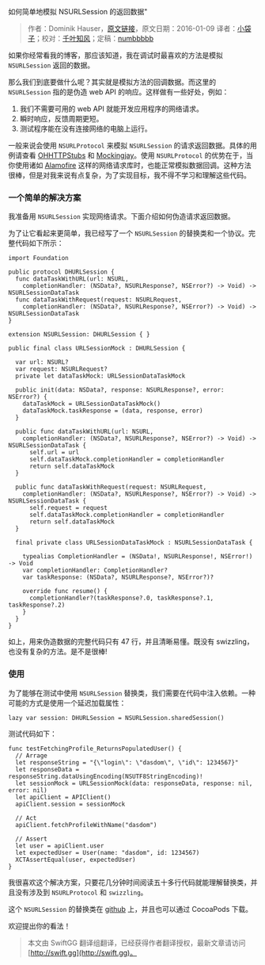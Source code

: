 如何简单地模拟 NSURLSession 的返回数据"

> 作者：Dominik Hauser，[原文链接](http://swiftandpainless.com/an-easy-way-to-stub-nsurlsession/)，原文日期：2016-01-09
> 译者：[小袋子](http://daizi.me)；校对：[千叶知风](http://weibo.com/xiaoxxiao)；定稿：[numbbbbb](http://numbbbbb.com/)
  









如果你经常看我的博客，那应该知道，我在调试时最喜欢的方法是模拟 `NSURLSession` 返回的数据。

那么我们到底要做什么呢？其实就是模拟方法的回调数据。而这里的 `NSURLSession` 指的是伪造 web API 的响应。这样做有一些好处，例如：

1. 我们不需要可用的 web API 就能开发应用程序的网络请求。
2. 瞬时响应，反馈周期更短。
3. 测试程序能在没有连接网络的电脑上运行。



一般来说会使用 `NSURLProtocol` 来模拟 `NSURLSession` 的请求返回数据。具体的用例请查看 [OHHTTPStubs](https://github.com/AliSoftware/OHHTTPStubs) 和 [Mockingjay](https://github.com/kylef/Mockingjay)。使用 `NSURLProtocol` 的优势在于，当你使用诸如 [Alamofire](https://github.com/Alamofire/Alamofire) 这样的网络请求库时，也能正常模拟数据回调。这种方法很棒，但是对我来说有点复杂，为了实现目标，我不得不学习和理解这些代码。

### 一个简单的解决方案

我准备用 `NSURLSession` 实现网络请求。下面介绍如何伪造请求返回数据。

为了让它看起来更简单，我已经写了一个 `NSURLSession` 的替换类和一个协议。完整代码如下所示：

    import Foundation
    
    public protocol DHURLSession {
      func dataTaskWithURL(url: NSURL,
        completionHandler: (NSData?, NSURLResponse?, NSError?) -> Void) -> NSURLSessionDataTask
      func dataTaskWithRequest(request: NSURLRequest,
        completionHandler: (NSData?, NSURLResponse?, NSError?) -> Void) -> NSURLSessionDataTask
    }
    
    extension NSURLSession: DHURLSession { }
    
    public final class URLSessionMock : DHURLSession {
      
      var url: NSURL?
      var request: NSURLRequest?
      private let dataTaskMock: URLSessionDataTaskMock
      
      public init(data: NSData?, response: NSURLResponse?, error: NSError?) {
        dataTaskMock = URLSessionDataTaskMock()
        dataTaskMock.taskResponse = (data, response, error)
      }
      
      public func dataTaskWithURL(url: NSURL,
        completionHandler: (NSData?, NSURLResponse?, NSError?) -> Void) -> NSURLSessionDataTask {
          self.url = url
          self.dataTaskMock.completionHandler = completionHandler
          return self.dataTaskMock
      }
      
      public func dataTaskWithRequest(request: NSURLRequest,
        completionHandler: (NSData?, NSURLResponse?, NSError?) -> Void) -> NSURLSessionDataTask {
          self.request = request
          self.dataTaskMock.completionHandler = completionHandler
          return self.dataTaskMock
      }
      
      final private class URLSessionDataTaskMock : NSURLSessionDataTask {
        
        typealias CompletionHandler = (NSData!, NSURLResponse!, NSError!) -> Void
        var completionHandler: CompletionHandler?
        var taskResponse: (NSData?, NSURLResponse?, NSError?)?
        
        override func resume() {
          completionHandler?(taskResponse?.0, taskResponse?.1, taskResponse?.2)
        }
      }
    }

如上，用来伪造数据的完整代码只有 47 行，并且清晰易懂。既没有 swizzling，也没有复杂的方法。是不是很棒!

### 使用

为了能够在测试中使用 `NSURLSession` 替换类，我们需要在代码中注入依赖。一种可能的方式是使用一个延迟加载属性：

    lazy var session: DHURLSession = NSURLSession.sharedSession()

测试代码如下：

    func testFetchingProfile_ReturnsPopulatedUser() {
      // Arrage
      let responseString = "{\"login\": \"dasdom\", \"id\": 1234567}"
      let responseData = responseString.dataUsingEncoding(NSUTF8StringEncoding)!
      let sessionMock = URLSessionMock(data: responseData, response: nil, error: nil)
      let apiClient = APIClient()
      apiClient.session = sessionMock
      
      // Act
      apiClient.fetchProfileWithName("dasdom")
      
      // Assert
      let user = apiClient.user
      let expectedUser = User(name: "dasdom", id: 1234567)
      XCTAssertEqual(user, expectedUser)
    }

我很喜欢这个解决方案，只要花几分钟时间阅读五十多行代码就能理解替换类，并且没有涉及到 `NSURLProtocol` 和 `swizzling`。

这个 `NSURLSession` 的替换类在 [github](https://github.com/dasdom/DHURLSessionStub) 上，并且也可以通过 CocoaPods 下载。

欢迎提出你的看法！
> 本文由 SwiftGG 翻译组翻译，已经获得作者翻译授权，最新文章请访问 [http://swift.gg](http://swift.gg)。
